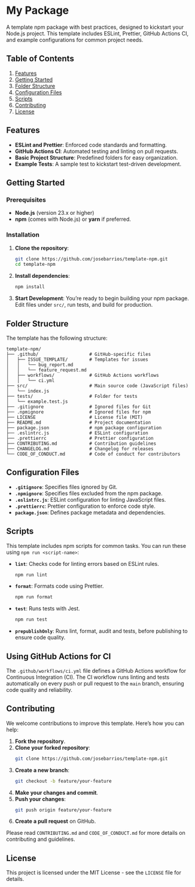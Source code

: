 # My Package

A template npm package with best practices, designed to kickstart your Node.js project. This template includes ESLint, Prettier, GitHub Actions CI, and example configurations for common project needs.

## Table of Contents

1. [Features](#features)
2. [Getting Started](#getting-started)
3. [Folder Structure](#folder-structure)
4. [Configuration Files](#configuration-files)
5. [Scripts](#scripts)
6. [Contributing](#contributing)
7. [License](#license)

## Features

- **ESLint and Prettier**: Enforced code standards and formatting.
- **GitHub Actions CI**: Automated testing and linting on pull requests.
- **Basic Project Structure**: Predefined folders for easy organization.
- **Example Tests**: A sample test to kickstart test-driven development.

## Getting Started

### Prerequisites

- **Node.js** (version 23.x or higher)
- **npm** (comes with Node.js) or **yarn** if preferred.

### Installation

1. **Clone the repository**:

   ```bash
   git clone https://github.com/josebarrios/template-npm.git
   cd template-npm
   ```

2. **Install dependencies**:

   ```bash
   npm install
   ```

3. **Start Development**: You’re ready to begin building your npm package. Edit files under `src/`, run tests, and build for production.

## Folder Structure

The template has the following structure:

```
template-npm/
├── .github/                   # GitHub-specific files
│   ├── ISSUE_TEMPLATE/        # Templates for issues
│   │   └── bug_report.md
│   │   └── feature_request.md
│   ├── workflows/             # GitHub Actions workflows
│   │   └── ci.yml
├── src/                       # Main source code (JavaScript files)
│   └── index.js
├── tests/                     # Folder for tests
│   └── example.test.js
├── .gitignore                 # Ignored files for Git
├── .npmignore                 # Ignored files for npm
├── LICENSE                    # License file (MIT)
├── README.md                  # Project documentation
├── package.json               # npm package configuration
├── .eslintrc.js               # ESLint configuration
├── .prettierrc                # Prettier configuration
├── CONTRIBUTING.md            # Contribution guidelines
├── CHANGELOG.md               # Changelog for releases
└── CODE_OF_CONDUCT.md         # Code of conduct for contributors
```

## Configuration Files

- **`.gitignore`**: Specifies files ignored by Git.
- **`.npmignore`**: Specifies files excluded from the npm package.
- **`.eslintrc.js`**: ESLint configuration for linting JavaScript files.
- **`.prettierrc`**: Prettier configuration to enforce code style.
- **`package.json`**: Defines package metadata and dependencies.

## Scripts

This template includes npm scripts for common tasks. You can run these using `npm run <script-name>`:

- **`lint`**: Checks code for linting errors based on ESLint rules.
  ```bash
  npm run lint
  ```
- **`format`**: Formats code using Prettier.
  ```bash
  npm run format
  ```
- **`test`**: Runs tests with Jest.
  ```bash
  npm run test
  ```
- **`prepublishOnly`**: Runs lint, format, audit and tests, before publishing to ensure code quality.

## Using GitHub Actions for CI

The `.github/workflows/ci.yml` file defines a GitHub Actions workflow for Continuous Integration (CI). The CI workflow runs linting and tests automatically on every push or pull request to the `main` branch, ensuring code quality and reliability.

## Contributing

We welcome contributions to improve this template. Here’s how you can help:

1. **Fork the repository**.
2. **Clone your forked repository**:
   ```bash
   git clone https://github.com/josebarrios/template-npm.git
   ```
3. **Create a new branch**:
   ```bash
   git checkout -b feature/your-feature
   ```
4. **Make your changes and commit**.
5. **Push your changes**:
   ```bash
   git push origin feature/your-feature
   ```
6. **Create a pull request** on GitHub.

Please read `CONTRIBUTING.md` and `CODE_OF_CONDUCT.md` for more details on contributing and guidelines.

## License

This project is licensed under the MIT License - see the `LICENSE` file for details.

